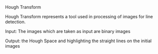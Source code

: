 Hough Transform

Hough Transform represents a tool used in processing of images for line detection.

Input: The images which are taken as input are binary images 

Output: the Hough Space and highlighting the straight lines on the initial images
